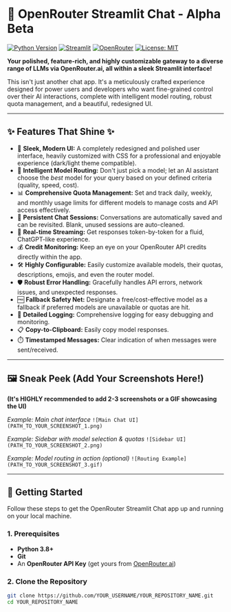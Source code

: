 # 🚀 OpenRouter Streamlit Chat - Alpha Beta

[![Python Version](https://img.shields.io/badge/python-3.8+-blue.svg)](https://www.python.org/)
[![Streamlit](https://img.shields.io/badge/Streamlit-1.25%2B-FF4B4B.svg)](https://streamlit.io)
[![OpenRouter](https://img.shields.io/badge/API-OpenRouter-7A49FF.svg)](https://openrouter.ai)
[![License: MIT](https://img.shields.io/badge/License-MIT-yellow.svg)](LICENSE) <!-- Add a LICENSE file -->

**Your polished, feature-rich, and highly customizable gateway to a diverse range of LLMs via OpenRouter.ai, all within a sleek Streamlit interface!**

This isn't just another chat app. It's a meticulously crafted experience designed for power users and developers who want fine-grained control over their AI interactions, complete with intelligent model routing, robust quota management, and a beautiful, redesigned UI.

---

## ✨ Features That Shine ✨

*   🎨 **Sleek, Modern UI:** A completely redesigned and polished user interface, heavily customized with CSS for a professional and enjoyable experience (dark/light theme compatible).
*   🧠 **Intelligent Model Routing:** Don't just pick a model; let an AI assistant choose the *best* model for your query based on your defined criteria (quality, speed, cost).
*   📊 **Comprehensive Quota Management:** Set and track daily, weekly, and monthly usage limits for different models to manage costs and API access effectively.
*   💾 **Persistent Chat Sessions:** Conversations are automatically saved and can be revisited. Blank, unused sessions are auto-cleaned.
*   🔄 **Real-time Streaming:** Get responses token-by-token for a fluid, ChatGPT-like experience.
*   💰 **Credit Monitoring:** Keep an eye on your OpenRouter API credits directly within the app.
*   🛠️ **Highly Configurable:** Easily customize available models, their quotas, descriptions, emojis, and even the router model.
*   🛡️ **Robust Error Handling:** Gracefully handles API errors, network issues, and unexpected responses.
*   🆓 **Fallback Safety Net:** Designate a free/cost-effective model as a fallback if preferred models are unavailable or quotas are hit.
*   📝 **Detailed Logging:** Comprehensive logging for easy debugging and monitoring.
*   📋 **Copy-to-Clipboard:** Easily copy model responses.
*   ⏱️ **Timestamped Messages:** Clear indication of when messages were sent/received.

---

## 🖼️ Sneak Peek (Add Your Screenshots Here!)

**(It's HIGHLY recommended to add 2-3 screenshots or a GIF showcasing the UI)**

*Example: Main chat interface*
`![Main Chat UI](PATH_TO_YOUR_SCREENSHOT_1.png)`

*Example: Sidebar with model selection & quotas*
`![Sidebar UI](PATH_TO_YOUR_SCREENSHOT_2.png)`

*Example: Model routing in action (optional)*
`![Routing Example](PATH_TO_YOUR_SCREENSHOT_3.gif)`

---

## 🚀 Getting Started

Follow these steps to get the OpenRouter Streamlit Chat app up and running on your local machine.

### 1. Prerequisites

*   **Python 3.8+**
*   **Git**
*   An **OpenRouter API Key** (get yours from [OpenRouter.ai](https://openrouter.ai/keys))

### 2. Clone the Repository

```bash
git clone https://github.com/YOUR_USERNAME/YOUR_REPOSITORY_NAME.git
cd YOUR_REPOSITORY_NAME
